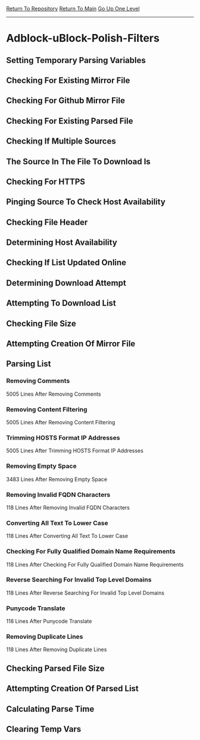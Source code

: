[Return To Repository](https://github.com/bast69/piholeparser/)
[Return To Main](https://github.com/bast69/piholeparser/blob/master/RecentRunLogs/Mainlog.md)
[Go Up One Level](https://github.com/bast69/piholeparser/blob/master/RecentRunLogs/TopLevelScripts/30-Processing-External-Blacklists.md)
____________________________________
# Adblock-uBlock-Polish-Filters
## Setting Temporary Parsing Variables
## Checking For Existing Mirror File
## Checking For Github Mirror File
## Checking For Existing Parsed File
## Checking If Multiple Sources
## The Source In The File To Download Is
## Checking For HTTPS
## Pinging Source To Check Host Availability
## Checking File Header
## Determining Host Availability
## Checking If List Updated Online
## Determining Download Attempt
## Attempting To Download List
## Checking File Size
## Attempting Creation Of Mirror File
## Parsing List
### Removing Comments
5005 Lines After Removing Comments
### Removing Content Filtering
5005 Lines After Removing Content Filtering
### Trimming HOSTS Format IP Addresses
5005 Lines After Trimming HOSTS Format IP Addresses
### Removing Empty Space
3483 Lines After Removing Empty Space
### Removing Invalid FQDN Characters
118 Lines After Removing Invalid FQDN Characters
### Converting All Text To Lower Case
118 Lines After Converting All Text To Lower Case
### Checking For Fully Qualified Domain Name Requirements
118 Lines After Checking For Fully Qualified Domain Name Requirements
### Reverse Searching For Invalid Top Level Domains
118 Lines After Reverse Searching For Invalid Top Level Domains
### Punycode Translate
118 Lines After Punycode Translate
### Removing Duplicate Lines
118 Lines After Removing Duplicate Lines
## Checking Parsed File Size
## Attempting Creation Of Parsed List
## Calculating Parse Time
## Clearing Temp Vars
